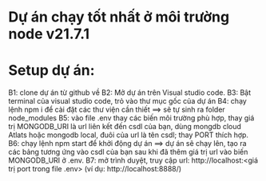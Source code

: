 # Dự án chạy tốt nhất ở môi trường node v21.7.1
# Setup dự án:
B1: clone dự án từ github về
B2: Mở dự án trên Visual studio code.
B3: Bật terminal của visual studio code, trỏ vào thư mục gốc của dự án
B4: chạy lệnh npm i để cài đặt các thư viện cần thiết ==> sẽ tự sinh ra folder node_modules
B5: vào file .env thay các biến môi trường phù hợp, thay giá trị MONGODB_URI là url liên kết
	đến csdl của bạn, dùng mongdb cloud Atlats hoặc mongodb local, đuôi của url là tên csdl;
	thay PORT thích hợp.
B6: chạy lệnh npm start để khởi động dự án ==> dự án sẽ chạy lên, tạo ra các bảng tương ứng
	vào csdl của bạn sau khi đã thêm giá trị url vào biến MONGODB_URI ở .env.
B7: mở trình duyệt, truy cập url: http://localhost:<giá trị port trong file .env> (ví dụ: http://localhost:8888/)
